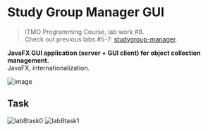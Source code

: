 # Study Group Manager GUI
> ITMO Programming Course, lab work #8.  
> Check out previous labs #5-7: [studygroup-manager](https://github.com/foliageh/studygroup-manager).

**JavaFX GUI application (server + GUI client) for object collection management.**  
JavaFX, internationalization.

![image](https://github.com/foliageh/studygroup-manager-gui/assets/46216950/21ef1e74-acff-4186-97f1-f1819c7c3e40)

## Task
![lab8task0](https://github.com/foliageh/studygroup-manager-gui/assets/46216950/061459b3-5202-4b3b-80cf-9e56613bc2e4)
![lab8task1](https://github.com/foliageh/studygroup-manager-gui/assets/46216950/43f2abd5-f47a-4958-adcd-7660d7b3d666)
